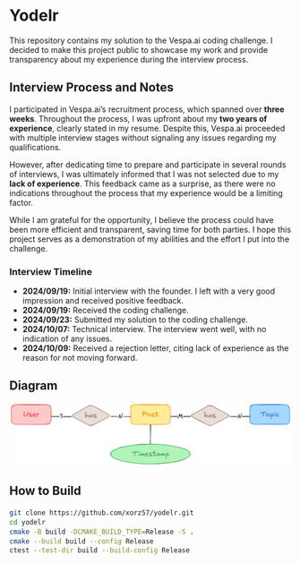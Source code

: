 # Yodelr

This repository contains my solution to the Vespa.ai coding challenge. I decided to make this project public to showcase my work and provide transparency about my experience during the interview process.

## Interview Process and Notes

I participated in Vespa.ai’s recruitment process, which spanned over **three weeks**. Throughout the process, I was upfront about my **two years of experience**, clearly stated in my resume. Despite this, Vespa.ai proceeded with multiple interview stages without signaling any issues regarding my qualifications.

However, after dedicating time to prepare and participate in several rounds of interviews, I was ultimately informed that I was not selected due to my **lack of experience**. This feedback came as a surprise, as there were no indications throughout the process that my experience would be a limiting factor.

While I am grateful for the opportunity, I believe the process could have been more efficient and transparent, saving time for both parties. I hope this project serves as a demonstration of my abilities and the effort I put into the challenge.

### Interview Timeline
- **2024/09/19:** Initial interview with the founder. I left with a very good impression and received positive feedback.
- **2024/09/19:** Received the coding challenge.
- **2024/09/23:** Submitted my solution to the coding challenge.
- **2024/10/07:** Technical interview. The interview went well, with no indication of any issues.
- **2024/10/09:** Received a rejection letter, citing lack of experience as the reason for not moving forward.

## Diagram

![diagram](assets/diagram.png)

## How to Build

```bash
git clone https://github.com/xorz57/yodelr.git
cd yodelr
cmake -B build -DCMAKE_BUILD_TYPE=Release -S .
cmake --build build --config Release
ctest --test-dir build --build-config Release
```
